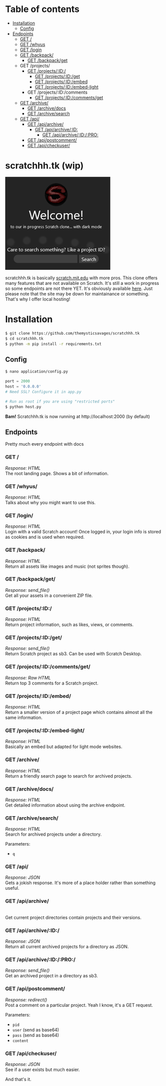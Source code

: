 # Table of contents
- [Installation](#installation)
  - [Config](#config)
- [Endpoints](#endpoints)
  - [GET /](#get-)
  - [GET /whyus](#get-whyus)
  - [GET /login](#get-login)
  - [GET /backpack/](#get-backpack)
    - [GET /backpack/get](#get-backpackget) 
  - GET /projects/
    - [GET /projects/:ID:/](#get-projectsid)
      - [GET /projects/:ID:/get](#get-projectsidget) 
      - [GET /projects/:ID:/embed](#get-projectsidembed)
      - [GET /projects/:ID:/embed-light](#get-projectsidembed-light)
    - GET /projects/:ID:/comments
      - [GET /projects/:ID:/comments/get](#get-projectsidcommentsget)
  - [GET /archive/](#get-archive)
    - [GET /archive/docs](#get-archivedocs)
    - [GET /archive/search](#get-archivesearch)
  - [GET /api/](#get-api)
      - [GET /api/archive/](#get-apiarchive) 
        - [GET /api/archive/:ID:](#get-apiarchiveid)  
          - [GET /api/archive/:ID:/:PRO:](#get-apiarchiveidpro) 
      - [GET /api/postcomment/](#get-apipostcomment)
      - [GET /api/checkuser/](#get-checkuser) 

# scratchhh.tk (wip)

![root](https://raw.githubusercontent.com/ajskateboarder/stuff/main/scratchhh.web/scratchhh.web.png)

scratchhh.tk is basically [scratch.mit.edu](https://scratch.mit.edu) with more pros. This clone offers many features that are not available on Scratch. It's still a work in progress so some endpoints are not there YET.
It's obviously available [here](https://scratchhh.tk). Just please note that the site may be down for maintainance or something. That's why I offer local hosting!

# Installation
```bash
$ git clone https://github.com/themysticsavages/scratchhh.tk
$ cd scratchhh.tk
$ python -m pip install -r requirements.txt
```
## Config
```bash
$ nano application/config.py
```
```python
port = 2000
host = '0.0.0.0'
# Need SSL? Configure it in app.py
```
```bash
# Run as root if you are using "restricted ports"
$ python host.py
```
**Bam!** Scratchhh.tk is now running at http://localhost:2000 (by default)

## Endpoints
Pretty much every endpoint with docs

### GET /

*Response: HTML*
<br>
The root landing page. Shows a bit of information.

### GET /whyus/

*Response: HTML*
<br>
Talks about why you might want to use this.

### GET /login/

*Response: HTML*
<br>
Login with a valid Scratch account! Once logged in, your login info is stored as cookies and is used when required.

### GET /backpack/

*Response: HTML*
<br>
Return all assets like images and music (not sprites though).

### GET /backpack/get/

*Response: send_file()*
<br>
Get all your assets in a convenient ZIP file.

### GET /projects/:ID:/

*Response: HTML*
<br>
Return project information, such as likes, views, or comments.

### GET /projects/:ID:/get/

*Response: send_file()*
<br>
Return Scratch project as sb3. Can be used with Scratch Desktop.

### GET /projects/:ID:/comments/get/

*Response: Raw HTML*
<br>
Return top 3 comments for a Scratch project.

### GET /projects/:ID:/embed/

*Response: HTML*
<br>
Return a smaller version of a project page which contains almost all the same information.

### GET /projects/:ID:/embed-light/

*Response: HTML*
<br>
Basically an embed but adapted for light mode websites.

### GET /archive/

*Response: HTML*
<br>
Return a friendly search page to search for archived projects.

### GET /archive/docs/

*Response: HTML*
<br>
Get detailed information about using the archive endpoint.

### GET /archive/search/

*Response: HTML*
<br>
Search for archived projects under a directory.

Parameters:
 - `q`

### GET /api/

*Response: JSON*
<br>
Gets a jokish response. It's more of a place holder rather than something useful.

### GET /api/archive/
<br>
Get current project directories contain projects and their versions.

### GET /api/archive/:ID:/

*Response: JSON*
<br>
Return all current archived projects for a directory as JSON.

### GET /api/archive/:ID:/:PRO:/

*Response: send_file()*
<br>
Get an archived project in a directory as sb3.

### GET /api/postcomment/

*Response: redirect()*
<br>
Post a comment on a particular project.
Yeah I know, it's a GET request.

Parameters:
 - `pid`
 - `user` (send as base64)
 - `pass` (send as base64)
 - `content`

### GET /api/checkuser/

*Response: JSON*
<br>
See if a user exists but much easier.

And that's it.
